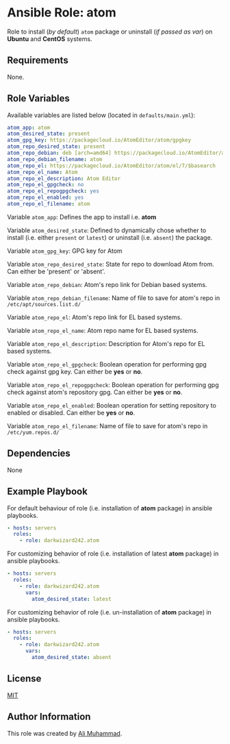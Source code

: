 
Ansible Role: atom
=========

Role to install (_by default_) `atom` package  or uninstall (_if  passed as var_)  on **Ubuntu** and **CentOS** systems.

Requirements
------------

None.

Role Variables
--------------

Available variables are listed below (located in  `defaults/main.yml`):

```yaml
atom_app: atom
atom_desired_state: present
atom_gpg_key: https://packagecloud.io/AtomEditor/atom/gpgkey
atom_repo_desired_state: present
atom_repo_debian: deb [arch=amd64] https://packagecloud.io/AtomEditor/atom/any/ any main
atom_repo_debian_filename: atom
atom_repo_el: https://packagecloud.io/AtomEditor/atom/el/7/$basearch
atom_repo_el_name: Atom
atom_repo_el_description: Atom Editor
atom_repo_el_gpgcheck: no
atom_repo_el_repogpgcheck: yes
atom_repo_el_enabled: yes
atom_repo_el_filename: atom
```

Variable `atom_app`: Defines the app to install i.e. **atom**

Variable `atom_desired_state`: Defined to dynamically chose whether to install (i.e. either `present` or `latest`) or uninstall (i.e. `absent`) the package.

Variable `atom_gpg_key`: GPG key for Atom

Variable `atom_repo_desired_state`: State for repo to download Atom from. Can either be 'present' or 'absent'.

Variable `atom_repo_debian`: Atom's repo link for Debian based systems.

Variable `atom_repo_debian_filename`: Name of file to save for atom's repo in `/etc/apt/sources.list.d/`
 
Variable `atom_repo_el`: Atom's repo link for EL based systems.

Variable `atom_repo_el_name`: Atom repo name for EL based systems.

Variable `atom_repo_el_description`: Description for Atom's repo for EL based systems.

Variable `atom_repo_el_gpgcheck`: Boolean operation for performing gpg check against gpg key. Can either be **yes** or **no**.

Variable `atom_repo_el_repogpgcheck`: Boolean operation for performing gpg check against atom's repository gpg. Can either be **yes** or **no**.

Variable `atom_repo_el_enabled`: Boolean operation for setting repository to enabled or disabled. Can either be **yes** or **no**.

Variable `atom_repo_el_filename`: Name of file to save for atom's repo in `/etc/yum.repos.d/`

Dependencies
------------

None

Example Playbook
----------------

For default behaviour of role (i.e. installation of **atom** package) in ansible playbooks.
```yaml
- hosts: servers
  roles:
    - role: darkwizard242.atom
```

For customizing behavior of role (i.e. installation of latest **atom** package) in ansible playbooks.
```yaml
- hosts: servers
  roles:
    - role: darkwizard242.atom
      vars:
        atom_desired_state: latest
```

For customizing behavior of role (i.e. un-installation of **atom** package) in ansible playbooks.
```yaml
- hosts: servers
  roles:
    - role: darkwizard242.atom
      vars:
        atom_desired_state: absent
```

License
-------

[MIT](https://github.com/darkwizard242/ansible-role-atom/blob/master/LICENSE)

Author Information
------------------

This role was created by [Ali Muhammad](https://www.linkedin.com/in/ali-muhammad-759791130/).
